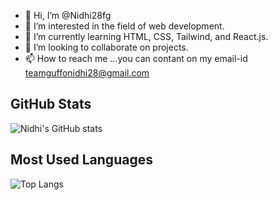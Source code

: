 - 👋 Hi, I’m @Nidhi28fg
- 👀 I’m interested in the field of web development. 
- 🌱 I’m currently learning HTML, CSS, Tailwind, and React.js.
- 💞️ I’m looking to collaborate on projects.
- 📫 How to reach me ...you can contant on my email-id teamguffonidhi28@gmail.com
## GitHub Stats
![Nidhi's GitHub stats](https://github-readme-stats.vercel.app/api?username=NidhiSinghBhadoria&show_icons=true&count_private=true)

## Most Used Languages
![Top Langs](https://github-readme-stats.vercel.app/api/top-langs/?username=NidhiSinghBhadoria&layout=compact)

